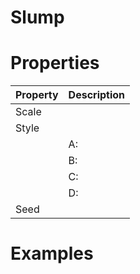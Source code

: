 # Slump


# Properties


| Property | Description| 
| -------- | -----------|
| Scale |  |
| Style |  |
| | A: <desc> |
| | B: <desc> |
| | C: <desc> |
| | D: <desc> |
| Seed |  |




# Examples
